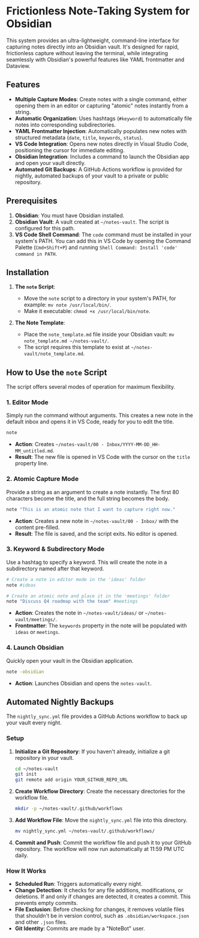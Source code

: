 # Frictionless Note-Taking System for Obsidian

This system provides an ultra-lightweight, command-line interface for capturing notes directly into an Obsidian vault. It's designed for rapid, frictionless capture without leaving the terminal, while integrating seamlessly with Obsidian's powerful features like YAML frontmatter and Dataview.

## Features

- **Multiple Capture Modes**: Create notes with a single command, either opening them in an editor or capturing "atomic" notes instantly from a string.
- **Automatic Organization**: Uses hashtags (`#keyword`) to automatically file notes into corresponding subdirectories.
- **YAML Frontmatter Injection**: Automatically populates new notes with structured metadata (`date`, `title`, `keywords`, `status`).
- **VS Code Integration**: Opens new notes directly in Visual Studio Code, positioning the cursor for immediate editing.
- **Obsidian Integration**: Includes a command to launch the Obsidian app and open your vault directly.
- **Automated Git Backups**: A GitHub Actions workflow is provided for nightly, automated backups of your vault to a private or public repository.

## Prerequisites

1.  **Obsidian**: You must have Obsidian installed.
2.  **Obsidian Vault**: A vault created at `~/notes-vault`. The script is configured for this path.
3.  **VS Code Shell Command**: The `code` command must be installed in your system's PATH. You can add this in VS Code by opening the Command Palette (`Cmd+Shift+P`) and running `Shell Command: Install 'code' command in PATH`.

## Installation

1.  **The `note` Script**:
    -   Move the `note` script to a directory in your system's PATH, for example: `mv note /usr/local/bin/`.
    -   Make it executable: `chmod +x /usr/local/bin/note`.

2.  **The Note Template**:
    -   Place the `note_template.md` file inside your Obsidian vault: `mv note_template.md ~/notes-vault/`.
    -   The script requires this template to exist at `~/notes-vault/note_template.md`.

## How to Use the `note` Script

The script offers several modes of operation for maximum flexibility.

### 1. Editor Mode
Simply run the command without arguments. This creates a new note in the default inbox and opens it in VS Code, ready for you to edit the title.

```sh
note
```
- **Action**: Creates `~/notes-vault/00 - Inbox/YYYY-MM-DD_HH-MM_untitled.md`.
- **Result**: The new file is opened in VS Code with the cursor on the `title` property line.

### 2. Atomic Capture Mode
Provide a string as an argument to create a note instantly. The first 80 characters become the title, and the full string becomes the body.

```sh
note "This is an atomic note that I want to capture right now."
```
- **Action**: Creates a new note in `~/notes-vault/00 - Inbox/` with the content pre-filled.
- **Result**: The file is saved, and the script exits. No editor is opened.

### 3. Keyword & Subdirectory Mode
Use a hashtag to specify a keyword. This will create the note in a subdirectory named after that keyword.

```sh
# Create a note in editor mode in the 'ideas' folder
note #ideas

# Create an atomic note and place it in the 'meetings' folder
note "Discuss Q4 roadmap with the team" #meetings
```
- **Action**: Creates the note in `~/notes-vault/ideas/` or `~/notes-vault/meetings/`.
- **Frontmatter**: The `keywords` property in the note will be populated with `ideas` or `meetings`.

### 4. Launch Obsidian
Quickly open your vault in the Obsidian application.

```sh
note -obsidian
```
- **Action**: Launches Obsidian and opens the `notes-vault`.

## Automated Nightly Backups

The `nightly_sync.yml` file provides a GitHub Actions workflow to back up your vault every night.

### Setup

1.  **Initialize a Git Repository**: If you haven't already, initialize a git repository in your vault.
    ```sh
    cd ~/notes-vault
    git init
    git remote add origin YOUR_GITHUB_REPO_URL
    ```
2.  **Create Workflow Directory**: Create the necessary directories for the workflow file.
    ```sh
    mkdir -p ~/notes-vault/.github/workflows
    ```
3.  **Add Workflow File**: Move the `nightly_sync.yml` file into this directory.
    ```sh
    mv nightly_sync.yml ~/notes-vault/.github/workflows/
    ```
4.  **Commit and Push**: Commit the workflow file and push it to your GitHub repository. The workflow will now run automatically at 11:59 PM UTC daily.

### How It Works
- **Scheduled Run**: Triggers automatically every night.
- **Change Detection**: It checks for any file additions, modifications, or deletions. If and only if changes are detected, it creates a commit. This prevents empty commits.
- **File Exclusion**: Before checking for changes, it removes volatile files that shouldn't be in version control, such as `.obsidian/workspace.json` and other `.json` files.
- **Git Identity**: Commits are made by a "NoteBot" user.
